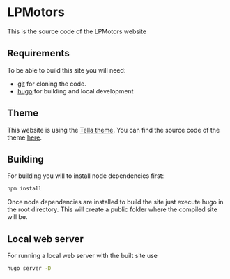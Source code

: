 # LPMotors

This is the source code of the LPMotors website

## Requirements

To be able to build this site you will need:

- [git](https://git-scm.com/) for cloning the code.
- [hugo](https://gohugo.io/) for building and local development 

## Theme

This website is using the [Tella theme](https://themes.gohugo.io/themes/tella/). You can find the source code of the theme [here](https://github.com/opera7133/tella).

## Building

For building you will to install node dependencies first:

```bash
npm install
```

Once node dependencies are installed to build the site just execute hugo in the root directory. This will create a public folder where the compiled site will be.

## Local web server

For running a local web server with the built site use

```bash
hugo server -D
```

